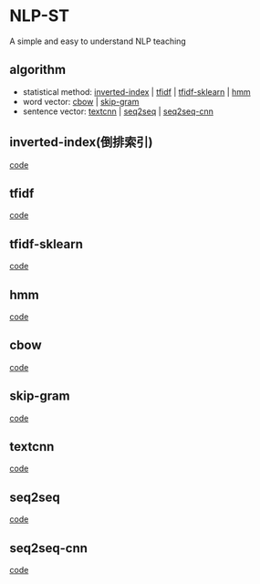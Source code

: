 # NLP-ST

A simple and easy to understand NLP teaching

## algorithm

- statistical method: [inverted-index](#para1) | [tfidf](#para2) | [tfidf-sklearn](#para3) | [hmm](#para4)
- word vector: [cbow](#para5) | [skip-gram](#para6)
- sentence vector: [textcnn](#para7) | [seq2seq](#para8) | [seq2seq-cnn](#para9)

## <a id="para1"/>inverted-index(倒排索引)

[code](https://github.com/1837669410/NLP-ST/blob/main/inverted-index.py)

## <a id="para2"/>tfidf

[code](https://github.com/1837669410/NLP-ST/blob/main/tf-idf.py)

## <a id="para3"/>tfidf-sklearn

[code](https://github.com/1837669410/NLP-ST/blob/main/tf-idf-sklearn.py)

## <a id="para4"/>hmm

[code](https://github.com/1837669410/NLP-ST/blob/main/hmm.py)

## <a id="para5"/>cbow

[code](https://github.com/1837669410/NLP-ST/blob/main/cbow.py)

## <a id="para6"/>skip-gram

[code](https://github.com/1837669410/NLP-ST/blob/main/skip-gram.py)

## <a id="para7">textcnn

[code](https://github.com/1837669410/NLP-ST/blob/main/textcnn.py)

## <a id="para8">seq2seq

[code](https://github.com/1837669410/NLP-ST/blob/main/seq2seq.py)

## <a id="para9">seq2seq-cnn

[code](https://github.com/1837669410/NLP-ST/blob/main/seq2seq-cnn.py)



